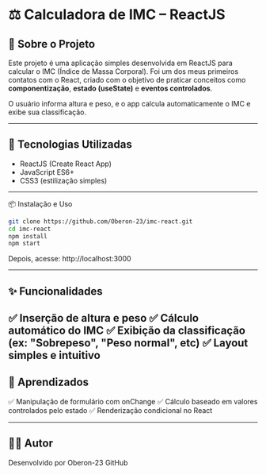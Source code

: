 # ⚖️ Calculadora de IMC – ReactJS

## 📌 Sobre o Projeto  
Este projeto é uma aplicação simples desenvolvida em ReactJS para calcular o IMC (Índice de Massa Corporal). Foi um dos meus primeiros contatos com o React, criado com o objetivo de praticar conceitos como **componentização**, **estado (useState)** e **eventos controlados**.

O usuário informa altura e peso, e o app calcula automaticamente o IMC e exibe sua classificação.

---

## 🚀 Tecnologias Utilizadas  
- ReactJS (Create React App)  
- JavaScript ES6+  
- CSS3 (estilização simples)

---

📦 Instalação e Uso

```bash
git clone https://github.com/Oberon-23/imc-react.git
cd imc-react
npm install
npm start
```
Depois, acesse:
http://localhost:3000

---

## ✨ Funcionalidades

✅ Inserção de altura e peso
✅ Cálculo automático do IMC
✅ Exibição da classificação (ex: "Sobrepeso", "Peso normal", etc)
✅ Layout simples e intuitivo
---

## 🧠 Aprendizados

✅ Manipulação de formulário com onChange
✅ Cálculo baseado em valores controlados pelo estado
✅ Renderização condicional no React

---

## 👨‍💻 Autor
Desenvolvido por Oberon-23
GitHub
